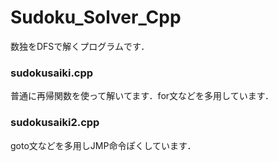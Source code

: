 # Sudoku_Solver_Cpp

数独をDFSで解くプログラムです．



### sudokusaiki.cpp

普通に再帰関数を使って解いてます．for文などを多用しています．



### sudokusaiki2.cpp

goto文などを多用しJMP命令ぽくしています．